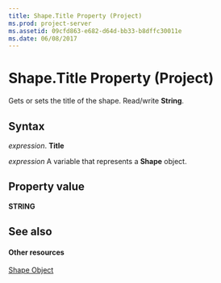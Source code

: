```yaml
---
title: Shape.Title Property (Project)
ms.prod: project-server
ms.assetid: 09cfd863-e682-d64d-bb33-b8dffc30011e
ms.date: 06/08/2017
---
```



# Shape.Title Property (Project)
Gets or sets the title of the shape. Read/write  **String**.

## Syntax

 _expression_. **Title**

 _expression_ A variable that represents a **Shape** object.


## Property value

 **STRING**


## See also


#### Other resources


[Shape Object](shape-object-project.md)

